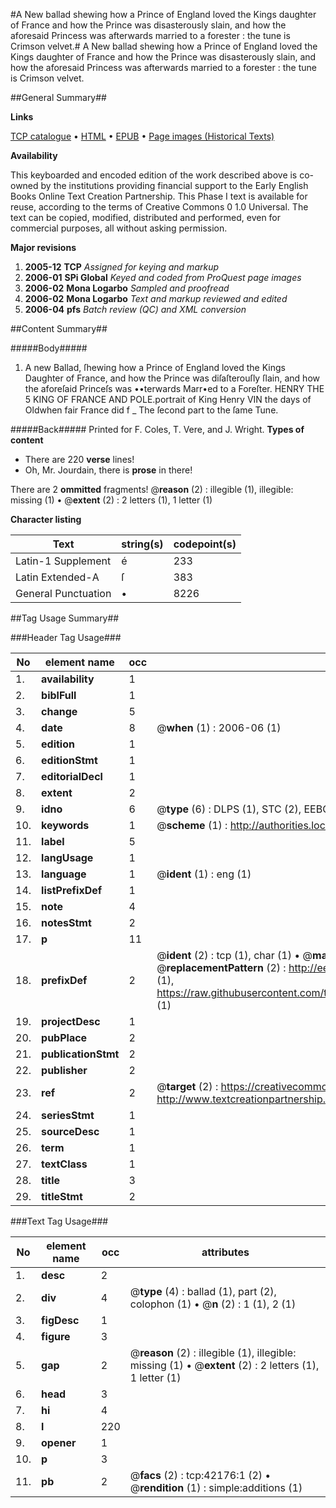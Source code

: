 #A New ballad shewing how a Prince of England loved the Kings daughter of France and how the Prince was disasterously slain, and how the aforesaid Princess was afterwards married to a forester : the tune is Crimson velvet.#
A New ballad shewing how a Prince of England loved the Kings daughter of France and how the Prince was disasterously slain, and how the aforesaid Princess was afterwards married to a forester : the tune is Crimson velvet.

##General Summary##

**Links**

[TCP catalogue](http://www.ota.ox.ac.uk/tcp/)  • 
[HTML](http://tei.it.ox.ac.uk/tcp/Texts-HTML/free/A52/A52887.html)  • 
[EPUB](http://tei.it.ox.ac.uk/tcp/Texts-EPUB/free/A52/A52887.epub) • 
[Page images (Historical Texts)](https://data.historicaltexts.jisc.ac.uk/view?pubId=eebo-08999779e&pageId=eebo-08999779e-42176-1)

**Availability**

This keyboarded and encoded edition of the
	       work described above is co-owned by the institutions
	       providing financial support to the Early English Books
	       Online Text Creation Partnership. This Phase I text is
	       available for reuse, according to the terms of Creative
	       Commons 0 1.0 Universal. The text can be copied,
	       modified, distributed and performed, even for
	       commercial purposes, all without asking permission.

**Major revisions**

1. __2005-12__ __TCP__ *Assigned for keying and markup*
1. __2006-01__ __SPi Global__ *Keyed and coded from ProQuest page images*
1. __2006-02__ __Mona Logarbo__ *Sampled and proofread*
1. __2006-02__ __Mona Logarbo__ *Text and markup reviewed and edited*
1. __2006-04__ __pfs__ *Batch review (QC) and XML conversion*

##Content Summary##

#####Body#####

1. A new Ballad, ſhewing how a Prince of England loved the Kings Daughter of France, and how the Prince was diſaſterouſly ſlain, and how the aforeſaid Princeſs was ••terwards Marr•ed to a Foreſter.
HENRY THE 5 KING OF FRANCE AND POLE.portrait of King Henry VIN the days of Oldwhen fair France did f
    _ The ſecond part to the ſame Tune.

#####Back#####
Printed for F. Coles, T. Vere, and J. Wright.
**Types of content**

  * There are 220 **verse** lines!
  * Oh, Mr. Jourdain, there is **prose** in there!

There are 2 **ommitted** fragments! 
 @__reason__ (2) : illegible (1), illegible: missing (1)  •  @__extent__ (2) : 2 letters (1), 1 letter (1)

**Character listing**


|Text|string(s)|codepoint(s)|
|---|---|---|
|Latin-1 Supplement|é|233|
|Latin Extended-A|ſ|383|
|General Punctuation|•|8226|

##Tag Usage Summary##

###Header Tag Usage###

|No|element name|occ|attributes|
|---|---|---|---|
|1.|__availability__|1||
|2.|__biblFull__|1||
|3.|__change__|5||
|4.|__date__|8| @__when__ (1) : 2006-06 (1)|
|5.|__edition__|1||
|6.|__editionStmt__|1||
|7.|__editorialDecl__|1||
|8.|__extent__|2||
|9.|__idno__|6| @__type__ (6) : DLPS (1), STC (2), EEBO-CITATION (1), OCLC (1), VID (1)|
|10.|__keywords__|1| @__scheme__ (1) : http://authorities.loc.gov/ (1)|
|11.|__label__|5||
|12.|__langUsage__|1||
|13.|__language__|1| @__ident__ (1) : eng (1)|
|14.|__listPrefixDef__|1||
|15.|__note__|4||
|16.|__notesStmt__|2||
|17.|__p__|11||
|18.|__prefixDef__|2| @__ident__ (2) : tcp (1), char (1)  •  @__matchPattern__ (2) : ([0-9\-]+):([0-9IVX]+) (1), (.+) (1)  •  @__replacementPattern__ (2) : http://eebo.chadwyck.com/downloadtiff?vid=$1&page=$2 (1), https://raw.githubusercontent.com/textcreationpartnership/Texts/master/tcpchars.xml#$1 (1)|
|19.|__projectDesc__|1||
|20.|__pubPlace__|2||
|21.|__publicationStmt__|2||
|22.|__publisher__|2||
|23.|__ref__|2| @__target__ (2) : https://creativecommons.org/publicdomain/zero/1.0/ (1), http://www.textcreationpartnership.org/docs/. (1)|
|24.|__seriesStmt__|1||
|25.|__sourceDesc__|1||
|26.|__term__|1||
|27.|__textClass__|1||
|28.|__title__|3||
|29.|__titleStmt__|2||


###Text Tag Usage###

|No|element name|occ|attributes|
|---|---|---|---|
|1.|__desc__|2||
|2.|__div__|4| @__type__ (4) : ballad (1), part (2), colophon (1)  •  @__n__ (2) : 1 (1), 2 (1)|
|3.|__figDesc__|1||
|4.|__figure__|3||
|5.|__gap__|2| @__reason__ (2) : illegible (1), illegible: missing (1)  •  @__extent__ (2) : 2 letters (1), 1 letter (1)|
|6.|__head__|3||
|7.|__hi__|4||
|8.|__l__|220||
|9.|__opener__|1||
|10.|__p__|3||
|11.|__pb__|2| @__facs__ (2) : tcp:42176:1 (2)  •  @__rendition__ (1) : simple:additions (1)|
